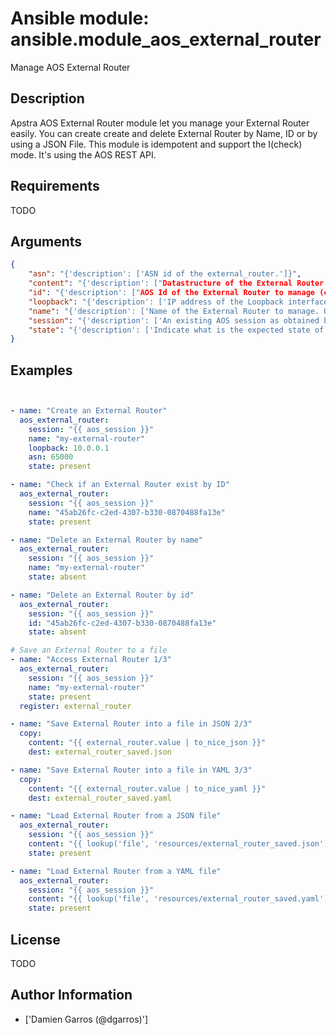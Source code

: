 # Ansible module: ansible.module_aos_external_router


Manage AOS External Router

## Description

Apstra AOS External Router module let you manage your External Router easily. You can create create and delete External Router by Name, ID or by using a JSON File. This module is idempotent and support the I(check) mode. It's using the AOS REST API.

## Requirements

TODO

## Arguments

``` json
{
    "asn": "{'description': ['ASN id of the external_router.']}",
    "content": "{'description': ["Datastructure of the External Router to create. The format is defined by the I(content_format) parameter. It's the same datastructure that is returned on success in I(value)."]}",
    "id": "{'description': ["AOS Id of the External Router to manage (can't be used to create a new External Router), Only one of I(name), I(id) or I(content) can be set."]}",
    "loopback": "{'description': ['IP address of the Loopback interface of the external_router.']}",
    "name": "{'description': ['Name of the External Router to manage. Only one of I(name), I(id) or I(content) can be set.']}",
    "session": "{'description': ['An existing AOS session as obtained by M(aos_login) module.'], 'required': True}",
    "state": "{'description': ['Indicate what is the expected state of the External Router (present or not).'], 'default': 'present', 'choices': ['present', 'absent']}",
}
```

## Examples


``` yaml


- name: "Create an External Router"
  aos_external_router:
    session: "{{ aos_session }}"
    name: "my-external-router"
    loopback: 10.0.0.1
    asn: 65000
    state: present

- name: "Check if an External Router exist by ID"
  aos_external_router:
    session: "{{ aos_session }}"
    name: "45ab26fc-c2ed-4307-b330-0870488fa13e"
    state: present

- name: "Delete an External Router by name"
  aos_external_router:
    session: "{{ aos_session }}"
    name: "my-external-router"
    state: absent

- name: "Delete an External Router by id"
  aos_external_router:
    session: "{{ aos_session }}"
    id: "45ab26fc-c2ed-4307-b330-0870488fa13e"
    state: absent

# Save an External Router to a file
- name: "Access External Router 1/3"
  aos_external_router:
    session: "{{ aos_session }}"
    name: "my-external-router"
    state: present
  register: external_router

- name: "Save External Router into a file in JSON 2/3"
  copy:
    content: "{{ external_router.value | to_nice_json }}"
    dest: external_router_saved.json

- name: "Save External Router into a file in YAML 3/3"
  copy:
    content: "{{ external_router.value | to_nice_yaml }}"
    dest: external_router_saved.yaml

- name: "Load External Router from a JSON file"
  aos_external_router:
    session: "{{ aos_session }}"
    content: "{{ lookup('file', 'resources/external_router_saved.json') }}"
    state: present

- name: "Load External Router from a YAML file"
  aos_external_router:
    session: "{{ aos_session }}"
    content: "{{ lookup('file', 'resources/external_router_saved.yaml') }}"
    state: present

```

## License

TODO

## Author Information
  - ['Damien Garros (@dgarros)']
